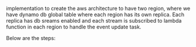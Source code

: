 implementation to create the aws architecture to have two region, where we have dynamo db global table 
where each region has its own replica. Each replica has db sreams enabled and each stream is subscribed to
lambda function in each region to handle the event update task.

Below are the steps:


